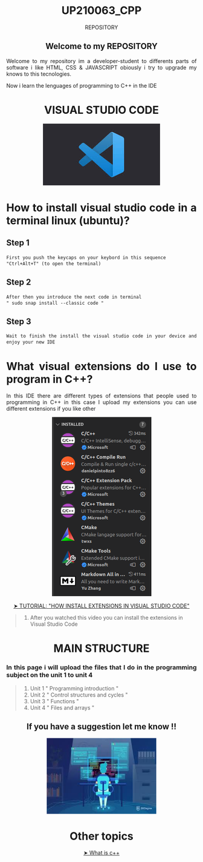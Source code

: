 <div align= "center">

# UP210063_CPP

<div>

REPOSITORY 

## Welcome to my REPOSITORY 

<div align= "justify">

Welcome to my repository im a developer-student to differents parts of software i like HTML, CSS & JAVASCRIPT obiously i try to upgrade my knows to this tecnologies. 

Now i learn the lenguages of programming to C++ in the 	IDE 

<div>

<div align= "center">

# VISUAL STUDIO CODE

![no imagen](imagenes/vsc.jpeg)

<div>

<div align= "justify">
   
# How to install visual studio code in a terminal linux (ubuntu)? 
 
## Step 1
    First you push the keycaps on your keybord in this sequence 
    "Ctrl+Alt+T" (to open the terminal)
 ## Step 2    
    After then you introduce the next code in terminal 
    " sudo snap install --classic code "
## Step 3 
    Wait to finish the install the visual studio code in your device and enjoy your new IDE 
    


# What visual extensions do I use to program in C++?

<p> 
In this IDE there are different types of extensions that people used to programming in C++ in this case I upload my extensions
you can use different extensions if you like other
<p>

<div align="center">

![no imagen](imagenes/Ext.png)

<a href="https://www.youtube.com/watch?v=PmdbndOoKq4"> ➤ TUTORIAL: "HOW INSTALL EXTENSIONS IN VISUAL STUDIO CODE"</a>
<div>

<div align="left">

> 1. After you watched this video you can install the extensions in Visual Studio Code 
 <div>

<div align="center">

# MAIN STRUCTURE 

<div>

<div align = "justify ">

### In this page i will upload the files that I do in the programming subject on the unit 1 to unit 4

<div>

<div align="left">

> 1. Unit 1 " Programming introduction "
> 2. Unit 2 " Control structures and cycles "
> 3. Unit 3 " Functions "
> 4. Unit 4 " Files and arrays "

<div>


<div align ="center">

## If you have a suggestion let me know !!

<img alt="dev2" height="200" width= "290" src="imagenes/dev2.jfif"/>

<div>

<div align="center">

# Other topics

<div>

<a href="#"> ➤ What is c++ </a>